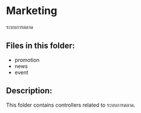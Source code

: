 # Marketing

ระบบการตลาด

## Files in this folder:

- promotion
- news
- event

## Description:

This folder contains controllers related to ระบบการตลาด.
